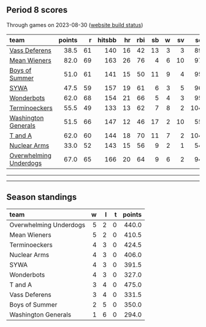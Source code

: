 

## Period 8 scores

Through games on 2023-08-30 ([website build status](https://github.com/brian-bot/pl-site/actions))


|team                   | points|  r| hitsbb| hr| rbi| sb|  w| sv|  so|   era|  whip|
|:----------------------|------:|--:|------:|--:|---:|--:|--:|--:|---:|-----:|-----:|
|[Vass Deferens](./vassdeferens)|   38.5| 61|    140| 16|  42| 13|  3|  3|  89| 4.802| 1.482|
|[Mean Wieners](./meanwieners)|   82.0| 69|    163| 26|  76|  4|  6| 10|  97| 2.645| 0.980|
|[Boys of Summer](./boysofsummer)|   51.0| 61|    141| 15|  50| 11|  9|  4|  95| 4.909| 1.354|
|[SYWA](./sywa)         |   47.5| 59|    157| 19|  61|  6|  3|  5|  96| 5.174| 1.401|
|[Wonderbots](./wonderbots)|   62.0| 68|    154| 21|  66|  5|  4|  3|  95| 4.730| 1.215|
|[Terminoeckers](./terminoeckers)|   55.5| 49|    133| 13|  62|  7|  8|  2| 104| 2.455| 0.949|
|[Washington Generals](./washingtongenerals)|   51.5| 66|    147| 12|  46| 17|  2| 10|  55| 4.365| 1.222|
|[T and A](./tanda)     |   62.0| 60|    144| 18|  70| 11|  7|  2| 104| 3.978| 1.364|
|[Nuclear Arms](./nucleararms)|   33.0| 52|    143| 15|  56|  9|  2|  1|  54| 4.689| 1.222|
|[Overwhelming Underdogs](./overwhelmingunderdogs)|   67.0| 65|    166| 20|  64|  9|  6|  2|  94| 3.120| 1.135|

* * *
* * *

## Season standings


|team                   |  w|  l|  t| points|
|:----------------------|--:|--:|--:|------:|
|Overwhelming Underdogs |  5|  2|  0|  440.0|
|Mean Wieners           |  5|  2|  0|  410.5|
|Terminoeckers          |  4|  3|  0|  424.5|
|Nuclear Arms           |  4|  3|  0|  406.0|
|SYWA                   |  4|  3|  0|  391.5|
|Wonderbots             |  4|  3|  0|  327.0|
|T and A                |  3|  4|  0|  475.0|
|Vass Deferens          |  3|  4|  0|  331.5|
|Boys of Summer         |  2|  5|  0|  350.0|
|Washington Generals    |  1|  6|  0|  294.0|


